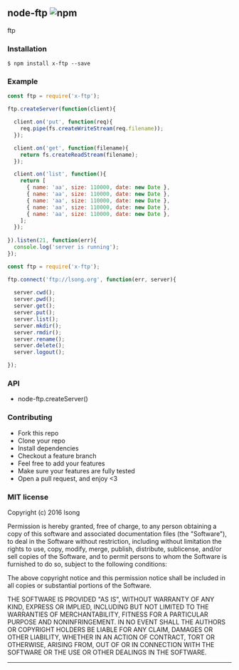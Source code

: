 ## node-ftp ![npm](https://badge.fury.io/js/x-ftp.png)

ftp 

### Installation
````
$ npm install x-ftp --save
````


### Example

````javascript
const ftp = require('x-ftp');

ftp.createServer(function(client){

  client.on('put', function(req){
    req.pipe(fs.createWriteStream(req.filename));
  });

  client.on('get', function(filename){
    return fs.createReadStream(filename);
  });

  client.on('list', function(){
    return [
      { name: 'aa', size: 110000, date: new Date },
      { name: 'aa', size: 110000, date: new Date },
      { name: 'aa', size: 110000, date: new Date },
      { name: 'aa', size: 110000, date: new Date },
      { name: 'aa', size: 110000, date: new Date },
    ];
  });
  
}).listen(21, function(err){
  console.log('server is running');
});
````

```js
const ftp = require('x-ftp');

ftp.connect('ftp://lsong.org', function(err, server){
  
  server.cwd();
  server.pwd();
  server.get();
  server.put();
  server.list();
  server.mkdir();
  server.rmdir();
  server.rename();
  server.delete();
  server.logout();

});
```

### API

- node-ftp.createServer()

### Contributing
- Fork this repo
- Clone your repo
- Install dependencies
- Checkout a feature branch
- Feel free to add your features
- Make sure your features are fully tested
- Open a pull request, and enjoy <3

### MIT license
Copyright (c) 2016 lsong

Permission is hereby granted, free of charge, to any person obtaining a copy
of this software and associated documentation files (the &quot;Software&quot;), to deal
in the Software without restriction, including without limitation the rights
to use, copy, modify, merge, publish, distribute, sublicense, and/or sell
copies of the Software, and to permit persons to whom the Software is
furnished to do so, subject to the following conditions:

The above copyright notice and this permission notice shall be included in
all copies or substantial portions of the Software.

THE SOFTWARE IS PROVIDED &quot;AS IS&quot;, WITHOUT WARRANTY OF ANY KIND, EXPRESS OR
IMPLIED, INCLUDING BUT NOT LIMITED TO THE WARRANTIES OF MERCHANTABILITY,
FITNESS FOR A PARTICULAR PURPOSE AND NONINFRINGEMENT. IN NO EVENT SHALL THE
AUTHORS OR COPYRIGHT HOLDERS BE LIABLE FOR ANY CLAIM, DAMAGES OR OTHER
LIABILITY, WHETHER IN AN ACTION OF CONTRACT, TORT OR OTHERWISE, ARISING FROM,
OUT OF OR IN CONNECTION WITH THE SOFTWARE OR THE USE OR OTHER DEALINGS IN
THE SOFTWARE.

---
